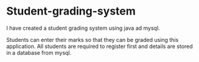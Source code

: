 # Student-grading-system

I have created a student grading system using java ad mysql.

Students can enter their marks so that they can be graded using this application.
All students are required to register first and details are stored in a database from mysql.
